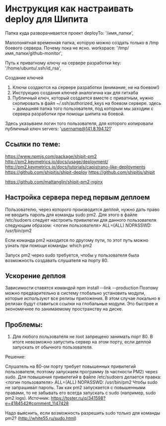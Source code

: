 
Инструкция как настраивать deploy для Шипита
===========================================

Папка куда разворачивается проект
deployTo: '/имя_папки',

Малопонятная временная папка, которую можно создать только в /tmp боевого сервера. Почему пока не ясно.
workspace: '/tmp/имя_папки/github-monitor',

Путь к приватному ключу на сервере разработки
key: '/home/ubuntu/.ssh/id_rsa',

Создание ключей
1) Ключи создаются на сервере разработки (внимание, не на боевом!)
2) Инструкцию создания ключей аналогична как для гитхаба
3) Публичный ключ, который создается вместе с приватным, нужно скопировать в файл ~/.ssh/authorized_keys на боевом сервере.
здесь ~ домашняя папка того пользователя, под которым мы заходим с сервера разработки при помощи шипита на боевой.

Здесь указываем логин того пользователя, для которого копировали публичный ключ
servers: 'username@141.8.194.121'


Ссылки по теме:
-----------------

https://www.npmjs.com/package/shipit-pm2
http://pm2.keymetrics.io/docs/usage/deployment/
http://pm2.keymetrics.io/docs/tutorials/capistrano-like-deployments
https://github.com/shipitjs/shipit-deploy
https://github.com/shipitjs/shipit

https://github.com/mattanglin/shipit-pm2-nginx

Настройка сервера перед первым деплоем
--------------------------------------

Пользователю, через которого производится деплой, нужно дать право не вводить пароль для команды sudo pm2.
Для этого в файле /etc/sudoers следует настроить привилегии для данного пользователя следующим образом:
<логин пользователя> ALL=(ALL) NOPASSWD: /usr/bin/pm2

Если команда pm2 находится по другому пути, то этот путь можно узнать при помощи команды:
which pm2

Запуск pm2 через sudo требуется, чтобы у пользователя была возможность создавать слушателя на порту 80.


Ускорение деплоя
--------------

Зависимости ставятся командой npm install --link --production
Поэтому можно предварительно в систему глобально установить модули, которые используют все релизы приложения.
В этом случае локально в релизах будут ставиться ссылки на глобальные модули. 
Это быстрее и экономичнее по занимаемому пространству на диске.


Проблемы:
----------

1) Для любого пользователя не root запрещено занимать порт 80.
В итоге невозможно запустить сервер на этом порту, если деплой запускать от обычного пользователя.

Решение:

Слушатель на 80-ом порту требует повышенных привилегий пользователя, поэтому запускаем программу (в частности PM2) через sudo.
Для повышения привилегий в файле /etc/sudoers делается правка:
<логин пользователя> ALL=(ALL) NOPASSWD: /usr/bin/pm2
Чтобы sudo не запрашивал пароль.
Так как pm2 запускается с повышенными правами, то не забывать его всегда запускать с sudo (например, sudo pm2 logs).
Источник: https://toster.ru/q/341598?e=4184542#comment_1147428

Надо выяснить, если возможность разрешить sudo только для команды pm2? (http://white55.ru/sudo.html)